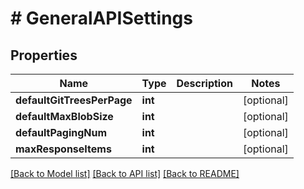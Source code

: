 # # GeneralAPISettings

## Properties

Name | Type | Description | Notes
------------ | ------------- | ------------- | -------------
**defaultGitTreesPerPage** | **int** |  | [optional]
**defaultMaxBlobSize** | **int** |  | [optional]
**defaultPagingNum** | **int** |  | [optional]
**maxResponseItems** | **int** |  | [optional]

[[Back to Model list]](../../README.md#models) [[Back to API list]](../../README.md#endpoints) [[Back to README]](../../README.md)
